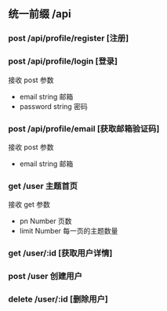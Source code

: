 ## 统一前缀 /api

### post /api/profile/register [注册]
### post /api/profile/login [登录]

接收 post 参数

+ email string 邮箱
+ password string 密码

### post /api/profile/email [获取邮箱验证码]

接收 post 参数

+ email string 邮箱


### get /user 主题首页

接收 get 参数

+ pn Number 页数
+ limit Number 每一页的主题数量

### get /user/:id [获取用户详情]

### post /user 创建用户

### delete /user/:id [删除用户]